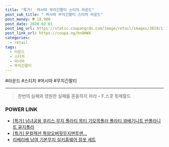 ```yaml
--- 
title: "특가!  머시따 무지긴팔티 스티치 라운드" 
post_sub_title: " 머시따 무지긴팔티 스티치 라운드" 
post_money: ₩ 19,900 
post_date: 2020.02.01 
post_img_url: https://static.coupangcdn.com/image/retail/images/2019/11/03/15/5/bff84d78-da0a-40a6-a4c0-75c5dac2c6f0.jpg 
post_link_url: https://coupa.ng/bnOHWX 
categories: 
  - retail 
tags: 
  - 라운드 
  - 스티치 
  - 머시따 
  - 무지긴팔티 
--- 
```

  #라운드 #스티치 #머시따 #무지긴팔티 
<hr> 

> 한번의 실패와 영원한 실패를 혼동하지 마라  – F.스콧 핏제랄드 


### POWER LINK

* <a href="https://blog.naver.com/sakai111/221792048609" target="_blank">[특가] 남녀공용 후리스 무지 폴라티 목티 기모목폴라 폴라티 꽈배기니트 반폴라니트 골지폴라</a>
* <a href="https://blog.naver.com/sakai111/221787725985" target="_blank">[특가] 문컬렉션 특양오버핏무지맨투맨...</a>
* <a href="https://blog.naver.com/fasyy4321/221781069006" target="_blank">리베리베 남여 기본무지 실키홈웨어 잠옷 세트</a>
